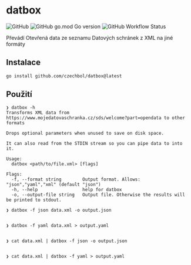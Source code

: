 # datbox
![GitHub](https://img.shields.io/github/license/czechbol/datbox?style=for-the-badge)
![GitHub go.mod Go version](https://img.shields.io/github/go-mod/go-version/czechbol/datbox?style=for-the-badge)
![GitHub Workflow Status](https://img.shields.io/github/actions/workflow/status/czechbol/datbox/go.yml?style=for-the-badge)

Převádí Otevřená data ze seznamu Datových schránek z XML na jiné formáty

## Instalace
```sh
go install github.com/czechbol/datbox@latest
```

## Použití
```
❯ datbox -h
Transforms XML data from https://www.mojedatovaschranka.cz/sds/welcome?part=opendata to other formats

Drops optional parameters when unused to save on disk space.

It can also read from the STDIN stream so you can pipe data to into it.

Usage:
  datbox <path/to/file.xml> [flags]

Flags:
  -f, --format string        Output format. Allows: "json","yaml","xml" (default "json")
  -h, --help                 help for datbox
  -o, --output-file string   Output file. Otherwise the results will be printed to stdout.

❯ datbox -f json data.xml -o output.json


❯ datbox -f yaml data.xml > output.yaml


❯ cat data.xml | datbox -f json -o output.json


❯ cat data.xml | datbox -f yaml > output.yaml
```
